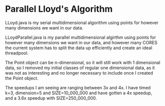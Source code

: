 # Parallel Lloyd's Algorithm

LLoyd.java is my serial multidimensional algorithm using points
for however many dimensions we want in our data.

LLoydParallel.java is my parallel multidimensional algirthm
using points for however many dimensions we want in our data, and however many
CORES the current system has to split the data up efficiently and create an 
ideal threadpool.

The Point object can be n-dimensional, so it will still work with 1 dimensional data,
so I removed my initial classes of regular one dimensional data, as it was not as 
interesting and no longer necessary to include once I created the Point object.

The speedups I am seeing are ranging between 3x and 4x. I have timed k=3, dimension=5
and SIZE=10_000_000 and have gotten a 4x speedup, and a 3.6x speedup with 
SIZE=250_000_000.
